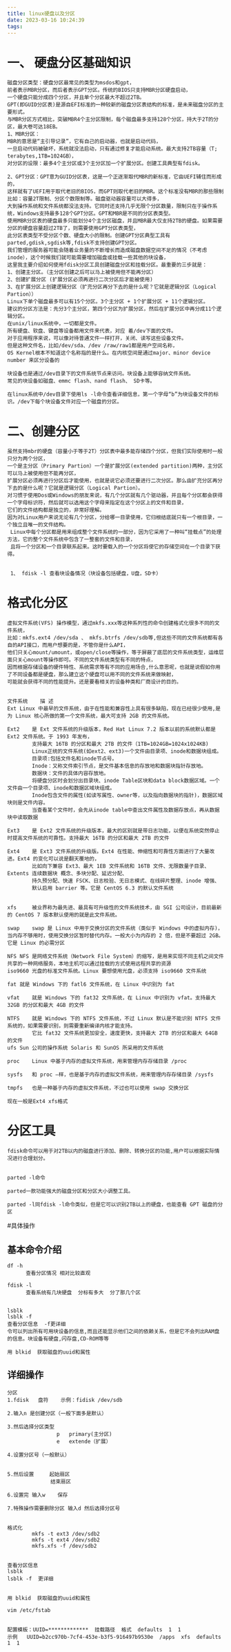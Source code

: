 ```yaml
---
title: linux硬盘以及分区
date: 2023-03-16 10:24:39
tags:
---
```

   

# 一、 硬盘分区基础知识
    磁盘分区类型：硬盘分区最常见的类型为msdos和gpt，
    前者表示MBR分区，而后者表示GPT分区。传统的BIOS只支持MBR分区硬盘启动，
    一个硬盘只能分成四个分区，并且单个分区最大不超过2TB。
    GPT(即GUID分区表)是源自EFI标准的一种较新的磁盘分区表结构的标准，是未来磁盘分区的主要形式。
    与MBR分区方式相比，突破MBR4个主分区限制，每个磁盘最多支持128个分区，持大于2T的分区，最大卷可达18EB。
    1、MBR分区：
    MBR的意思是“主引导记录”，它有自己的启动器，也就是启动代码，
    一旦启动代码被破坏，系统就没法启动，只有通过修复才能启动系统。最大支持2TB容量（T; terabytes,1TB=1024GB），
    对分区的设限：最多4个主分区或3个主分区加一个扩展分区。创建工具典型有fdisk。
    
    2、GPT分区：GPT意为GUID分区表，这是一个正逐渐取代MBR的新标准，它由UEFI辅住而形成的，
    这样就有了UEFI用于取代老旧的BIOS，而GPT则取代老旧的MBR。这个标准没有MBR的那些限制比如：容量2T限制、分区个数限制等。磁盘驱动器容量可以大得多，
    大到操作系统和文件系统都没法支持。它同时还支持几乎无限个分区数量，限制只在于操作系统，Windows支持最多128个GPT分区。GPT和MBR是不同的分区表类型。
    使用MBR分区表的硬盘最多只能划分4个主分区磁盘，并且MBR最大仅支持2TB的硬盘。如果需要分区的硬盘容量超过2TB了，则需要使用GPT分区表类型，
    此分区表类型不受分区个数、硬盘大小的限制。创建GPT分区典型工具有parted,gdisk,sgdisk等,fdisk不支持创建GPT分区。
    我们管理的服务器可能会随着业务量的不断增长而造成磁盘数据空间不足的情况（不考虑inode），这个时候我们就可能需要增加磁盘或挂载一些其他的块设备，
    这里我主要介绍如何使用fdisk分区工具创建磁盘分区和挂载分区。最重要的三步就是：
    1、创建主分区。（主分区创建之后可以马上被使用但不能再分区）
    2、创建扩展分区 (扩展分区必须再进行二次分区后才能被使用)
    3、在扩展分区上创建逻辑分区（扩充分区再分下去的是什么呢？它就是逻辑分区（Logical Partion））
    Linux下单个磁盘最多可以有15个分区。3个主分区 + 1个扩展分区 + 11个逻辑分区。
    建议的分区方法是：先分3个主分区，第四个分区为扩展分区，然后在扩展分区中再分成11个逻辑分区。
    在unix/linux系统中，一切都是文件。
    所有硬盘、软盘、键盘等设备都用文件来代表，对应 着/dev下面的文件。
    对于应用程序来说，可以像对待普通文件一样打开，关闭、读写这些设备文件。
    但是这种文件名，比如/dev/sda、/dev /raw/raw1都是用户空间名称，
    OS Kernel根本不知道这个名称指的是什么。在内核空间是通过major、minor device number 来区分设备的
    
    块设备也是通过/dev目录下的文件系统节点来访问。块设备上能够容纳文件系统。
    常见的块设备如磁盘、emmc flash、nand flash、 SD卡等。
    
    在linux系统中/dev目录下使用ls -l命令查看详细信息，第一个字母“b”为块设备文件的标识。/dev下每个块设备文件对应一个磁盘的分区。


# 二、创建分区
  
    虽然支持mbr的硬盘（容量小于等于2T）分区表中最多能存储四个分区，但我们实际使用时一般只分为两个分区，
    一个是主分区（Primary Partion）一个是扩展分区(extended partition)两种，主分区可以马上被使用但不能再分区，
    扩展分区必须再进行分区后才能使用，也就是说它必须还要进行二次分区。那么由扩充分区再分下去的是什么呢？它就是逻辑分区（Logical Partion）。 
    对习惯于使用Dos或Windows的朋友来说，有几个分区就有几个驱动器，并且每个分区都会获得一个字母标识符，然后就可以选用这个字母来指定在这个分区上的文件和目录，
    它们的文件结构都是独立的，非常好理解。 
    因为对Linux用户来说无论有几个分区，分给哪一目录使用，它归根结底就只有一个根目录，一个独立且唯一的文件结构。
     Linux中每个分区都是用来组成整个文件系统的一部分，因为它采用了一种叫“挂载点”的处理方法，它的整个文件系统中包含了一整套的文件和目录，
     且将一个分区和一个目录联系起来。这时要载入的一个分区将使它的存储空间在一个目录下获得。
     
     
     1、 fdisk -l 查看块设备情况（块设备包括硬盘，U盘，SD卡） 


# 格式化分区
    
    
    虚拟文件系统(VFS) 操作模型，通过mkfs.xxx等这种系列性的命令创建格式化很多不同的文件系统，
    比如：mkfs.ext4 /dev/sda 、 mkfs.btrfs /dev/sdb等,但这些不同的文件系统都有各自的API接口，而用户想要的是，不管你是什么API，
    他们只关心mount/umount，或open/close等操作，等于屏蔽了底层的文件系统类型，运维层面只关心mount等操作即可。不同的文件系统类型有不同的特点，
    因而根据存储设备的硬件特性、系统需求等有不同的应用场合,什么意思呢，也就是说假如你用了不同设备都是硬盘，那么建立这个硬盘可以用不同的文件系统来做映射，
    可能就会获得不同的性能提升。还是要看相关的设备种类和厂商设计的目的。
    
    
    文件系统	描 述
    Ext	Linux 中最早的文件系统，由于在性能和兼容性上具有很多缺陷，现在已经很少使用,是为 Linux 核心所做的第一个文件系统，最大可支持 2GB 的文件系统。
    
    Ext2	是 Ext 文件系统的升级版本，Red Hat Linux 7.2 版本以前的系统默认都是 Ext2 文件系统。于 1993 年发布，
            支持最大 16TB 的分区和最大 2TB 的文件（1TB=1024GB=1024x1024KB)
            Linux正统的文件系统(如ext2、ext3)一个文件由目录项、inode和数据块组成。
            目录项:包括文件名和inode节点号。
            Inode：又称文件索引节点，是文件基本信息的存放地和数据块指针存放地。
            数据块：文件的具体内容存放地。
            将硬盘分区时会划分出目录块、inode Table区块和data block数据区域。一个文件由一个目录项、inode和数据区域块组成。
            Inode包含文件的属性(如读写属性、owner等，以及指向数据块的指针)，数据区域块则是文件内容。
            当查看某个文件时，会先从inode table中查出文件属性及数据存放点，再从数据块中读取数据
    
    Ext3	是 Ext2 文件系统的升级版本，最大的区别就是带日志功能，以便在系统突然停止时提高文件系统的可靠性。支持最大 16TB 的分区和最大 2TB 的文件
    
    Ext4	是 Ext3 文件系统的升级版。Ext4 在性能、伸缩性和可靠性方面进行了大量改进。Ext4 的变化可以说是翻天覆地的，
            比如向下兼容 Ext3、最大 1EB 文件系统和 16TB 文件、无限数量子目录、Extents 连续数据块 概念、多块分配、延迟分配、
            持久预分配、快速 FSCK、日志校验、无日志模式、在线碎片整理、inode 增强、
            默认启用 barrier 等。它是 CentOS 6.3 的默认文件系统
            
            
    xfs	    被业界称为最先进、最具有可升级性的文件系统技术，由 SGI 公司设计，目前最新的 CentOS 7 版本默认使用的就是此文件系统。
    
    swap	swap 是 Linux 中用于交换分区的文件系统（类似于 Windows 中的虚拟内存)，
    当内存不够用时，使用交换分区暂时替代内存。一般大小为内存的 2 倍，但是不要超过 2GB。它是 Linux 的必需分区
    
    NFS	NFS 是网络文件系统（Network File System）的缩写，是用来实现不同主机之间文件共享的一种网络服务，本地主机可以通过挂载的方式使用远程共享的资源
    iso9660	光盘的标准文件系统。Linux 要想使用光盘，必须支持 iso9660 文件系统
    
    fat	就是 Windows 下的 fatl6 文件系统，在 Linux 中识别为 fat
    
    vfat	就是 Windows 下的 fat32 文件系统，在 Linux 中识别为 vfat。支持最大 32GB 的分区和最大 4GB 的文件
    
    NTFS	就是 Windows 下的 NTFS 文件系统，不过 Linux 默认是不能识别 NTFS 文件系统的，如果需要识别，则需要重新编译内核才能支持。
            它比 fat32 文件系统更加安全，速度更快，支持最大 2TB 的分区和最大 64GB 的文件
    ufs	Sun 公司的操作系统 Solaris 和 SunOS 所采用的文件系统
    
    proc	Linux 中基于内存的虚拟文件系统，用来管理内存存储目录 /proc
    
    sysfs	和 proc —样，也是基于内存的虚拟文件系统，用来管理内存存储目录 /sysfs
    
    tmpfs	也是一种基于内存的虚拟文件系统，不过也可以使用 swap 交换分区
    
    现在一般是Ext4 xfs格式


# 分区工具 
    fdisk命令可以用于对2TB以内的磁盘进行添加、删除、转换分区的功能,用户可以根据实际情况进行合理划分。
    
    
    parted -l命令
    
    parted一款功能强大的磁盘分区和分区大小调整工具。
    
    parted -l同fdisk -l命令类似，但是它可以识别2TB以上的硬盘，也能查看 GPT 磁盘的分区
    
    
#具体操作  
 ## 基本命令介绍   
    df -h
          查看分区情况 相对比较直观
          
    fdisk -l
          查看系统有几块硬盘  分标有多大  分了那几个区
          
          
    lsblk
    lsblk -f  
    查看分区信息  -f更详细
    令可以列出所有可用块设备的信息,而且还能显示他们之间的依赖关系，但是它不会列出RAM盘的信息。块设备有硬盘,闪存盘,CD-ROM等等
    
    用 blkid  获取磁盘的uuid和属性
    
## 详细操作    
    
    分区
    1.fdisk   盘符    示例：fidisk /dev/sdb
    
    2.输入n 是创建分区（一般下面多是默认）
    
    3.然后选择分区类型
                    p   primary(主分区)
                    e   extende（扩展）
                    
    4.设置分区号（一般默认）  
                  
    
    5.然后设置     起始扇区
                  结束扇区  
                    
    6.设置完 输入w    保存     
    
    7.特殊操作需要删除分区 输入d 然后选择分区号                   
    
    
    格式化  
            mkfs -t ext3 /dev/sdb2
            mkfs -t ext4 /dev/sdb2 
            mkfs.xfs -f /dev/sdb2
            
            
    查看分区信息       
    lsblk
    lsblk -f  更详细
    
    
    用 blkid  获取磁盘的uuid和属性

    vim /etc/fstab


    配置模板：UUID=*************  挂载路径  格式  defaults  1  1 
    示例   UUID=b2cc970b-7cf4-453e-b3f5-916497b9530e  /apps  xfs  defaults  1  1 
    
